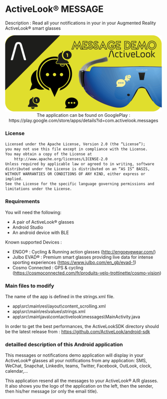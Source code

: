 # ActiveLook® MESSAGE

Description : Read all your notifications in your in your Augmented Reality ActiveLook® smart glasses

<p align="center"> <img src="./Message-1024-500.png"/ </p>
The application can be found on GooglePlay :
    https://play.google.com/store/apps/details?id=com.activelook.messages

    
### License

```
Licensed under the Apache License, Version 2.0 (the “License”);
you may not use this file except in compliance with the License.
You may obtain a copy of the License at
    http://www.apache.org/licenses/LICENSE-2.0
Unless required by applicable law or agreed to in writing, software
distributed under the License is distributed on an “AS IS” BASIS,
WITHOUT WARRANTIES OR CONDITIONS OF ANY KIND, either express or implied.
See the License for the specific language governing permissions and
limitations under the License.
```

### Requirements

You will need the following:
- A pair of ActiveLook® glasses
- Android Studio
- An android device with BLE

Known supported Devices :
- ENGO® : Cycling & Running action glasses (http://engoeyewear.com/)
- Julbo EVAD® : Premium smart glasses providing live data for intense sporting experiences (https://www.julbo.com/en_gb/evad-1)
- Cosmo Connected : GPS & cycling (https://cosmoconnected.com/fr/produits-velo-trottinette/cosmo-vision)


### Main files to modify

The name of the app is defined in the strings.xml file.

* app\src\main\res\layout\content_scrolling.xml
* app\src\main\res\values\strings.xml
* app\src\main\java\com\activelook\messages\MainActivity.java

In order to get the best performances, the ActiveLookSDK directory should be the latest release from : https://github.com/ActiveLook/android-sdk

### detailled description of this Android application

This messages or notifications demo application will display in your ActiveLook® glasses all your notifications from any application: SMS, WeChat, Snapchat, LinkedIn, teams, Twitter, Facebook, OutLook, clock, calendar,…

This application resend all the messages to your ActiveLook® A/R glasses. It also shows you the logo of the application on the left, then the sender, then his/her message (or only the email title).
